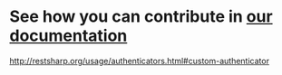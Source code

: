 # See how you can contribute in [our documentation](https://docs.opencollective.com/help/about/contributing)
http://restsharp.org/usage/authenticators.html#custom-authenticator
